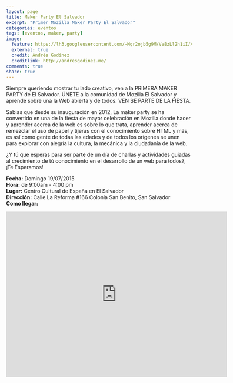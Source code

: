 ```yaml
---
layout: page
title: Maker Party El Salvador
excerpt: "Primer Mozilla Maker Party El Salvador"
categories: eventos
tags: [eventos, maker, party]
image:
  feature: https://lh3.googleusercontent.com/-Mqr2ojb5g9M/Ve8zLl2h1iI/AAAAAAAAAjg/QN3uQf7VqiE/s912-Ic42/makerparty.png
  external: true
  credit: Andrés Godínez
  creditlink: http://andresgodinez.me/  
comments: true
share: true
---
```


Siempre queriendo mostrar tu lado creativo, ven a la PRIMERA MAKER PARTY de El Salvador. ÚNETE a la comunidad de Mozilla El Salvador y aprende sobre una la Web abierta y de todos. VEN SE PARTE DE LA FIESTA.

Sabias que desde su inauguración en 2012, La maker party se ha convertido en una de la fiesta de mayor celebración en Mozilla donde hacer y aprender acerca de la web es sobre lo que trata, aprender acerca de remezclar el uso de papel y tijeras con el conocimiento sobre HTML y más, es así como gente de todas las edades y de todos los orígenes se unen para explorar con alegría la cultura, la mecánica y la ciudadanía de la web.

¿Y tú que esperas para ser parte de un día de charlas y actividades guiadas al crecimiento de tú conocimiento en el desarrollo de un web para todos?, ¡Te Esperamos!

**Fecha:** Domingo 19/07/2015<br>
**Hora:** de 9:00am - 4:00 pm<br>
**Lugar:** Centro Cultural de España en El Salvador<br>
**Dirección:** Calle La Reforma #166 Colonia San Benito, San Salvador<br>
**Como llegar:** <br>

<iframe src="https://www.google.com/maps/embed?pb=!1m18!1m12!1m3!1d3876.4151150636326!2d-89.23326174999998!3d13.693290000000006!2m3!1f0!2f0!3f0!3m2!1i1024!2i768!4f13.1!3m3!1m2!1s0x8f63303a0eb80e1f%3A0xb030fd94193c0d9f!2sLa+Casa+Tomada!5e0!3m2!1sen!2s!4v1437003201167" width="600" height="450" frameborder="0" style="border:0" allowfullscreen></iframe>
